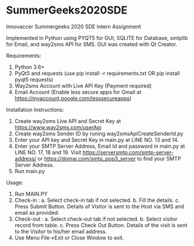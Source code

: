 # SummerGeeks2020SDE
Innovaccer Summergeeks 2020 SDE Intern Assignment

Implemented in Python
using PYQT5 for GUI, SQLITE for Database, smtplib for Email, and way2sms API for SMS.
GUI was created with Qt Creator.

Requirements:
1. Python 3.6+
2. PyQt5 and requests (use pip install -r requirements.txt OR pip install pyqt5 requests)
3. Way2sms Account with Live API Key (Payment required)
4. Email Account (Enable less secure apps for Gmail at https://myaccount.google.com/lesssecureapps)

Installation Instructions:
1. Create way2sms Live API and Secret Key at https://www.way2sms.com/userApi
2. Create way2sms Sender ID by runing way2smsApiCreateSenderId.py
3. Enter your API key and Secret Key in main.py at LINE NO. 13 and 14.
4. Enter your SMTP Server Address, Email Id and password in main.py at LINE NO. 17, 18 and 19. 
   Visit https://serversmtp.com/smtp-server-address/ or https://domar.com/smtp_pop3_server to find your SMTP Server Address.
5. Run main.py

Usage:
1. Run MAIN.PY
2. Check-in :
a. Select check-in tab if not selected.
b. Fill the details.
c. Press Submit Button.
Details of Visitor is sent to the Host via SMS and email as provided.
3. Check-out :
a. Select check-out tab if not selected.
b. Select visitor record from table.
c. Press Check Out Button.
Details of the visit is sent to the Visitor to his/her email address.
4. Use Menu File->Exit or Close Window to exit.
